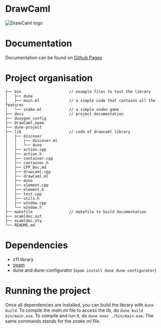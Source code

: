 # DrawCaml


![DrawCaml logo](https://cdn.discordapp.com/attachments/1017077725418246264/1017365387131760732/telechargement.png)

# Documentation

Documentation can be found on [Github Pages](https://drawcaml.github.io/DrawCaml)

# Project organisation

```
├── bin                     // example files to test the library
│   ├── dune
│   ├── main.ml             // a simple code that contains all the features
│   └── snake.ml            // a simple snake game
├── docs                    // project documentation
├── doxygen_config
├── DrawCaml.opam
├── dune-project
├── lib                     // code of drawcaml library
│   ├── discover
│   │   ├── discover.ml
│   │   └── dune
│   ├── action.cpp
│   ├── action.h
│   ├── container.cpp
│   ├── container.h
│   ├── CPP_Doc.md
│   ├── drawcaml.cpp
│   ├── drawCaml.ml
│   ├── dune
│   ├── element.cpp
│   ├── element.h
│   ├── test.cpp
│   ├── utils.h
│   ├── window.cpp
│   └── window.h
├── makefile                // makefile to build documentation 
├── ocamldoc.out
├── ocamldoc.sty
└── README.md
```

# Dependencies

- x11 library
- [opam](https://opam.ocaml.org/doc/Install.html)
- dune and dune-configurator (`opam install dune dune-configurator`)

# Running the project

Once all dependencies are installed, you can build the library with `dune build`. 
To compile the *main.ml* file to access the lib, do `dune build bin/main.exe`.
To compile and run it, do `dune exec ./bin/main.exe`.
The same commands stands for the *snake.ml* file.
